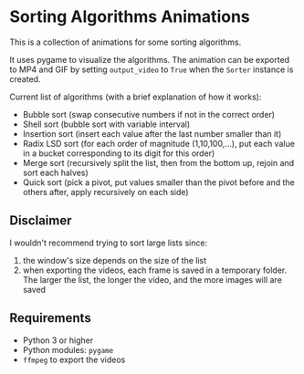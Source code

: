 # Sorting Algorithms Animations

This is a collection of animations for some sorting algorithms.

It uses pygame to visualize the algorithms. The animation can be exported to MP4 and GIF by setting `output_video` to `True` when the `Sorter` instance is created.

Current list of algorithms (with a brief explanation of how it works):
- Bubble sort (swap consecutive numbers if not in the correct order)
- Shell sort (bubble sort with variable interval)
- Insertion sort (insert each value after the last number smaller than it)
- Radix LSD sort (for each order of magnitude (1,10,100,...), put each value in a bucket corresponding to its digit for this order)
- Merge sort (recursively split the list, then from the bottom up, rejoin and sort each halves)
- Quick sort (pick a pivot, put values smaller than the pivot before and the others after, apply recursively on each side)

## Disclaimer

I wouldn't recommend trying to sort large lists since:
1. the window's size depends on the size of the list
2. when exporting the videos, each frame is saved in a temporary folder. The larger the list, the longer the video, and the more images will are saved

## Requirements

- Python 3 or higher
- Python modules: `pygame`
- `ffmpeg` to export the videos
